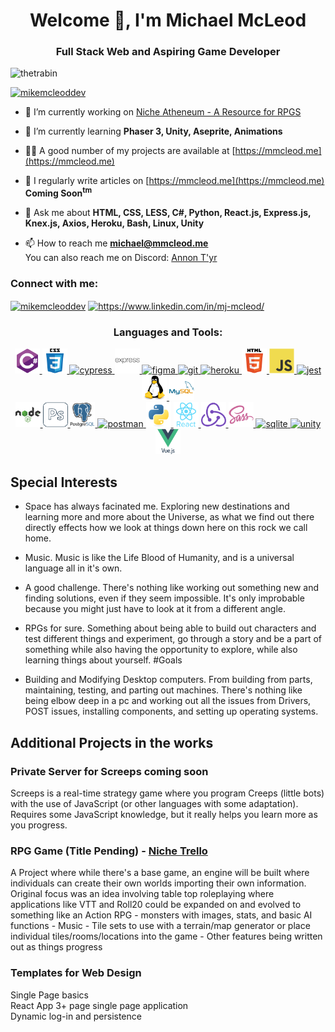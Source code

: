 <h1 align="center">Welcome 👋, I'm Michael McLeod</h1>

<!--
**TheTrabin/TheTrabin** is a ✨ _special_ ✨ repository because its `README.md` (this file) appears on your GitHub profile.

Here are some ideas to get you started:

- 🔭 I’m currently working on ...
- 🌱 I’m currently learning ...
- 👯 I’m looking to collaborate on ...
- 🤔 I’m looking for help with ...
- 💬 Ask me about ...
- 📫 How to reach me: ...
- 😄 Pronouns: ...
- ⚡ Fun fact: ...
-->
<h3 align="center">Full Stack Web and Aspiring Game Developer</h3>

<p align="left"> <img src="https://komarev.com/ghpvc/?username=thetrabin&label=Profile%20views&color=0e75b6&style=flat" alt="thetrabin" /> </p>

<p align="left"> <a href="https://twitter.com/mikemcleoddev" target="blank"><img src="https://img.shields.io/twitter/follow/mikemcleoddev?logo=twitter&style=for-the-badge" alt="mikemcleoddev" /></a> </p>

- 🔭 I’m currently working on [Niche Atheneum - A Resource for RPGS](https://github.com/TheTrabin/niche-atheneum)

- 🌱 I’m currently learning **Phaser 3, Unity, Aseprite, Animations**

- 👨‍💻 A good number of my projects are available at [https://mmcleod.me](https://mmcleod.me)

- 📝 I regularly write articles on [https://mmcleod.me](https://mmcleod.me) **Coming Soon<sup>tm</sup>**

- 💬 Ask me about **HTML, CSS, LESS, C#, Python, React.js, Express.js, Knex.js, Axios, Heroku, Bash, Linux, Unity**

- 📫 How to reach me **michael@mmcleod.me**
    <br> You can also reach me on Discord: [Annon T'yr](discord.gg/V9fPRfKXu9)

<h3 align="left">Connect with me:</h3>
<p align="left">
<a href="https://twitter.com/mikemcleoddev" target="blank"><img align="center" src="https://cdn.jsdelivr.net/npm/simple-icons@3.0.1/icons/twitter.svg" alt="mikemcleoddev" height="30" width="40" /></a>
<a href="https://linkedin.com/in/https://www.linkedin.com/in/mj-mcleod/" target="blank"><img align="center" src="https://cdn.jsdelivr.net/npm/simple-icons@3.0.1/icons/linkedin.svg" alt="https://www.linkedin.com/in/mj-mcleod/" height="30" width="40" /></a>
</p>

<h3 align="center">Languages and Tools:</h3>
<p align="center"> <a href="https://www.w3schools.com/cs/" target="_blank"> <img src="https://raw.githubusercontent.com/devicons/devicon/master/icons/csharp/csharp-original.svg" alt="csharp" width="40" height="40"/> </a> <a href="https://www.w3schools.com/css/" target="_blank"> <img src="https://raw.githubusercontent.com/devicons/devicon/master/icons/css3/css3-original-wordmark.svg" alt="css3" width="40" height="40"/> </a> <a href="https://www.cypress.io" target="_blank"> <img src="https://raw.githubusercontent.com/simple-icons/simple-icons/6e46ec1fc23b60c8fd0d2f2ff46db82e16dbd75f/icons/cypress.svg" alt="cypress" width="40" height="40"/> </a> <a href="https://expressjs.com" target="_blank"> <img src="https://raw.githubusercontent.com/devicons/devicon/master/icons/express/express-original-wordmark.svg" alt="express" width="40" height="40"/> </a> <a href="https://www.figma.com/" target="_blank"> <img src="https://www.vectorlogo.zone/logos/figma/figma-icon.svg" alt="figma" width="40" height="40"/> </a> <a href="https://git-scm.com/" target="_blank"> <img src="https://www.vectorlogo.zone/logos/git-scm/git-scm-icon.svg" alt="git" width="40" height="40"/> </a> <a href="https://heroku.com" target="_blank"> <img src="https://www.vectorlogo.zone/logos/heroku/heroku-icon.svg" alt="heroku" width="40" height="40"/> </a> <a href="https://www.w3.org/html/" target="_blank"> <img src="https://raw.githubusercontent.com/devicons/devicon/master/icons/html5/html5-original-wordmark.svg" alt="html5" width="40" height="40"/> </a> <a href="https://developer.mozilla.org/en-US/docs/Web/JavaScript" target="_blank"> <img src="https://raw.githubusercontent.com/devicons/devicon/master/icons/javascript/javascript-original.svg" alt="javascript" width="40" height="40"/> </a> <a href="https://jestjs.io" target="_blank"> <img src="https://www.vectorlogo.zone/logos/jestjsio/jestjsio-icon.svg" alt="jest" width="40" height="40"/> </a> <br> <a href="https://www.linux.org/" target="_blank"> <img src="https://raw.githubusercontent.com/devicons/devicon/master/icons/linux/linux-original.svg" alt="linux" width="40" height="40"/> </a> <a href="https://www.mysql.com/" target="_blank"> <img src="https://raw.githubusercontent.com/devicons/devicon/master/icons/mysql/mysql-original-wordmark.svg" alt="mysql" width="40" height="40"/> </a> <br> <a href="https://nodejs.org" target="_blank"> <img src="https://raw.githubusercontent.com/devicons/devicon/master/icons/nodejs/nodejs-original-wordmark.svg" alt="nodejs" width="40" height="40"/> </a> <a href="https://www.photoshop.com/en" target="_blank"> <img src="https://raw.githubusercontent.com/devicons/devicon/master/icons/photoshop/photoshop-line.svg" alt="photoshop" width="40" height="40"/> </a> <a href="https://www.postgresql.org" target="_blank"> <img src="https://raw.githubusercontent.com/devicons/devicon/master/icons/postgresql/postgresql-original-wordmark.svg" alt="postgresql" width="40" height="40"/> </a> <a href="https://postman.com" target="_blank"> <img src="https://www.vectorlogo.zone/logos/getpostman/getpostman-icon.svg" alt="postman" width="40" height="40"/> </a> <a href="https://www.python.org" target="_blank"> <img src="https://raw.githubusercontent.com/devicons/devicon/master/icons/python/python-original.svg" alt="python" width="40" height="40"/> </a> <a href="https://reactjs.org/" target="_blank"> <img src="https://raw.githubusercontent.com/devicons/devicon/master/icons/react/react-original-wordmark.svg" alt="react" width="40" height="40"/> </a> <a href="https://redux.js.org" target="_blank"> <img src="https://raw.githubusercontent.com/devicons/devicon/master/icons/redux/redux-original.svg" alt="redux" width="40" height="40"/> </a> <a href="https://sass-lang.com" target="_blank"> <img src="https://raw.githubusercontent.com/devicons/devicon/master/icons/sass/sass-original.svg" alt="sass" width="40" height="40"/> </a> <a href="https://www.sqlite.org/" target="_blank"> <img src="https://www.vectorlogo.zone/logos/sqlite/sqlite-icon.svg" alt="sqlite" width="40" height="40"/> </a> <a href="https://unity.com/" target="_blank"> <img src="https://www.vectorlogo.zone/logos/unity3d/unity3d-icon.svg" alt="unity" width="40" height="40"/> </a> <a href="https://vuejs.org/" target="_blank"> <img src="https://raw.githubusercontent.com/devicons/devicon/master/icons/vuejs/vuejs-original-wordmark.svg" alt="vuejs" width="40" height="40"/> </a> </p>

## Special Interests

- Space has always facinated me. Exploring new destinations and learning more and more about the Universe, as what we find out there directly effects how we look at things down here on this rock we call home.

- Music. Music is like the Life Blood of Humanity, and is a universal language all in it's own.

- A good challenge. There's nothing like working out something new and finding solutions, even if they seem impossible. It's only improbable because you might just have to look at it from a different angle.

- RPGs for sure. Something about being able to build out characters and test different things and experiment, go through a story and be a part of something while also having the opportunity to explore, while also learning things about yourself. #Goals

- Building and Modifying Desktop computers. From building from parts, maintaining, testing, and parting out machines. There's nothing like being elbow deep in a pc and working out all the issues from Drivers, POST issues, installing components, and setting up operating systems.

## Additional Projects in the works

### Private Server for Screeps coming soon
Screeps is a real-time strategy game where you program Creeps (little bots) with the use of JavaScript (or other languages with some adaptation). Requires some JavaScript knowledge, but it really helps you learn more as you progress.

### RPG Game (Title Pending) - [Niche Trello](https://trello.com/b/rrwLOHw7/niche-idle)
A Project where while there's a base game, an engine will be built where individuals can create their own worlds importing their own information.
Original focus was an idea involving table top roleplaying where applications like VTT and Roll20 could be expanded on and evolved to something like an Action RPG
    - monsters with images, stats, and basic AI functions
    - Music
    - Tile sets to use with a terrain/map generator or place individual tiles/rooms/locations into the game
    - Other features being written out as things progress

### Templates for Web Design
<p>Single Page basics<br>
React App 3+ page single page application<br>
Dynamic log-in and persistence</p>
